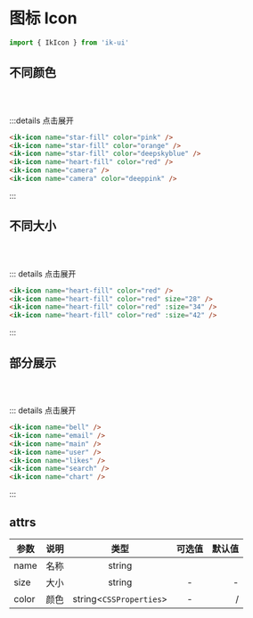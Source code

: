# 图标 Icon

```javascript
import { IkIcon } from 'ik-ui'
```

## 不同颜色

<div class="flex">
  <div class="icon-demo-box"><ik-icon name="star-fill" color="#cd8025" /></div>
  <div class="icon-demo-box"><ik-icon name="star-fill" color="#5aa4ae" /></div>
  <div class="icon-demo-box"><ik-icon name="star-fill" color="#f29a76" /></div>
  <div class="icon-demo-box"><ik-icon name="heart-fill" color="#b13b2e" /></div>
  <div class="icon-demo-box"><ik-icon name="camera" color="#5c4f55" /></div>
  <div class="icon-demo-box"><ik-icon name="camera" color="#a4abd6" /></div>
</div>

:::details 点击展开

```html
<ik-icon name="star-fill" color="pink" />
<ik-icon name="star-fill" color="orange" />
<ik-icon name="star-fill" color="deepskyblue" />
<ik-icon name="heart-fill" color="red" />
<ik-icon name="camera" />
<ik-icon name="camera" color="deeppink" />
```

:::

## 不同大小

<div class="flex">
  <div class="icon-demo-box"><ik-icon name="heart-fill" color="red" /></div>
  <div class="icon-demo-box"><ik-icon name="heart-fill" color="red" :size="28" /></div>
  <div class="icon-demo-box"><ik-icon name="heart-fill" color="red" :size="34" /></div>
  <div class="icon-demo-box"><ik-icon name="heart-fill" color="red" :size="42" /></div>
</div>

::: details 点击展开

```html
<ik-icon name="heart-fill" color="red" />
<ik-icon name="heart-fill" color="red" size="28" />
<ik-icon name="heart-fill" color="red" :size="34" />
<ik-icon name="heart-fill" color="red" :size="42" />
```

:::

## 部分展示

<div class="flex">
<div class="icon-demo-box"><ik-icon name="bell" /></div>
<div class="icon-demo-box"><ik-icon name="email" /></div>
<div class="icon-demo-box"><ik-icon name="main" /></div>
<div class="icon-demo-box"><ik-icon name="user" /></div>
<div class="icon-demo-box"><ik-icon name="likes" /></div>
<div class="icon-demo-box"><ik-icon name="search" /></div>
<div class="icon-demo-box"><ik-icon name="chart" /></div>
<div class="icon-demo-box"><ik-icon name="add" /></div>
<div class="icon-demo-box"><ik-icon name="kongtiao" /></div>
<div class="icon-demo-box"><ik-icon name="files" /></div>
<div class="icon-demo-box"><ik-icon name="zhire" /></div>
<div class="icon-demo-box"><ik-icon name="switch" /></div>
<div class="icon-demo-box"><ik-icon name="chuizi-copy" /></div>
</div>

::: details 点击展开

```html
<ik-icon name="bell" />
<ik-icon name="email" />
<ik-icon name="main" />
<ik-icon name="user" />
<ik-icon name="likes" />
<ik-icon name="search" />
<ik-icon name="chart" />
```

:::

## attrs

| 参数  | 说明 |          类型           | 可选值 | 默认值 |
| ----- | :--: | :---------------------: | :----: | -----: |
| name  | 名称 |         string          |        |        |
| size  | 大小 |         string          |   -    |      - |
| color | 颜色 | string<`CSSProperties`> |   -    |      / |

<style lang="scss">
  .flex {
    display: flex;
    flex-wrap: wrap;
  }
  .icon-demo-box {
    padding: 15px;
    transition: all .2s;
    cursor: pointer;
    border-radius: 4px;
    &:hover {
      box-shadow: 0 6px 16px -8px #00000014,
                  0 9px 28px #0000000d,
                  0 12px 48px 16px #00000008;
      transform: scale(1.3);
    }
  }
</style>
